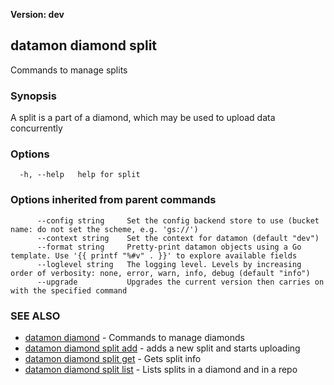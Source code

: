 **Version: dev**

## datamon diamond split

Commands to manage splits

### Synopsis

A split is a part of a diamond, which may be used to upload data concurrently

### Options

```
  -h, --help   help for split
```

### Options inherited from parent commands

```
      --config string     Set the config backend store to use (bucket name: do not set the scheme, e.g. 'gs://')
      --context string    Set the context for datamon (default "dev")
      --format string     Pretty-print datamon objects using a Go template. Use '{{ printf "%#v" . }}' to explore available fields
      --loglevel string   The logging level. Levels by increasing order of verbosity: none, error, warn, info, debug (default "info")
      --upgrade           Upgrades the current version then carries on with the specified command
```

### SEE ALSO

* [datamon diamond](datamon_diamond.md)	 - Commands to manage diamonds
* [datamon diamond split add](datamon_diamond_split_add.md)	 - adds a new split and starts uploading
* [datamon diamond split get](datamon_diamond_split_get.md)	 - Gets split info
* [datamon diamond split list](datamon_diamond_split_list.md)	 - Lists splits in a diamond and in a repo

